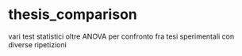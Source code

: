 # thesis_comparison
vari test statistici oltre ANOVA per confronto fra tesi sperimentali con diverse ripetizioni
